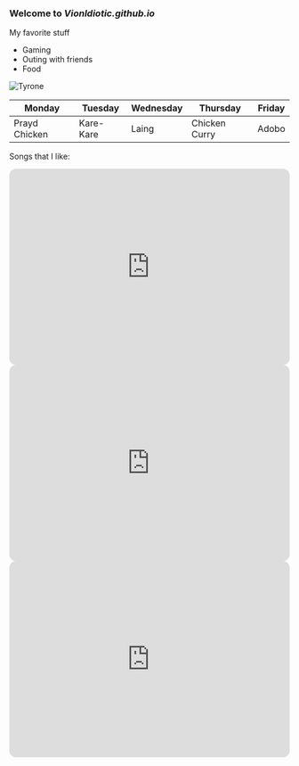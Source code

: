 ### Welcome to *Vionldiotic.github.io*

 My favorite stuff
- Gaming
- Outing with friends
- Food

![Tyrone](https://i.ytimg.com/vi/iS6pDY_VSRI/maxresdefault.jpg)



| Monday | Tuesday| Wednesday| Thursday| Friday|
|--------|--------|----------|---------|-------|
| Prayd Chicken| Kare-Kare| Laing| Chicken Curry| Adobo




Songs that I like:
<iframe style="border-radius:12px" src="https://open.spotify.com/embed/track/0fWkWSpXp1V8nWslbA25Sg?utm_source=generator" width="100%" height="352" frameBorder="0" allowfullscreen="" allow="autoplay; clipboard-write; encrypted-media; fullscreen; picture-in-picture" loading="lazy"></iframe>

<iframe style="border-radius:12px" src="https://open.spotify.com/embed/track/7umZiitjVsEjMQ6HNddpUI?utm_source=generator" width="100%" height="352" frameBorder="0" allowfullscreen="" allow="autoplay; clipboard-write; encrypted-media; fullscreen; picture-in-picture" loading="lazy"></iframe>

<iframe style="border-radius:12px" src="https://open.spotify.com/embed/track/1Z2FvDFZSDQ23s4BDqpWqZ?utm_source=generator" width="100%" height="352" frameBorder="0" allowfullscreen="" allow="autoplay; clipboard-write; encrypted-media; fullscreen; picture-in-picture" loading="lazy"></iframe>
